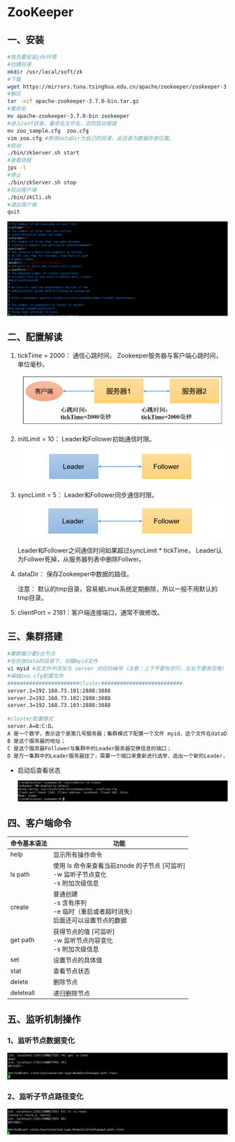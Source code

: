 # ZooKeeper

## 一、安装

```bash
#首先要安装jdk环境
#创建目录
mkdir /usr/local/soft/zk
#下载
wget https://mirrors.tuna.tsinghua.edu.cn/apache/zookeeper/zookeeper-3.7.0/apache-zookeeper-3.7.0-bin.tar.gz
#解压
tar -xzf apache-zookeeper-3.7.0-bin.tar.gz
#重命名
mv apache-zookeeper-3.7.0-bin zookeeper
#进入conf目录，重命名文件名，否则启动报错
mv zoo_sample.cfg  zoo.cfg
vim zoo.cfg #修改dataDir为自己的目录，此目录为数据存放位置。
#启动
./bin/zkServer.sh start
#查看进程
jps -l
#停止
./bin/zkServer.sh stop
#启动客户端
./bin/zkCli.sh
#退出客户端
quit
```

![image-20210902215131107](images/zk-安装-1.png)

## 二、配置解读

1. tickTime = 2000： 通信心跳时间， Zookeeper服务器与客户端心跳时间，单位毫秒。

   ![image-20210902224653124](images/ticktime-1.png)

2. initLimit = 10： Leader和Follower初始通信时限。

   ![image-20210902224754444](images/initlimit-1.png)

3. syncLimit = 5： Leader和Follower同步通信时限。

   ![image-20210902224908901](images/synclimit-1.png)

   Leader和Follower之间通信时间如果超过syncLimit * tickTime， Leader认为Follwer死掉，从服务器列表中删除Follwer。  

4. dataDir： 保存Zookeeper中数据的路径。

   注意： 默认的tmp目录，容易被Linux系统定期删除，所以一般不用默认的tmp目录。

5. clientPort = 2181：客户端连接端口，通常不做修改。

## 三、集群搭建

```bash
#集群最少要3台节点
#在存放data的目录下，创建myid文件
vi myid #在文件中添加与 server 对应的编号（注意：上下不要有空行，左右不要有空格）,三台分别设置为1，2，3
#编辑zoo.cfg配置文件
#######################cluster##########################
server.1=192.168.73.101:2888:3888
server.2=192.168.73.102:2888:3888
server.3=192.168.73.103:2888:3888
```

```bash
#cluster配置格式
server.A=B:C:D。
A 是一个数字，表示这个是第几号服务器；集群模式下配置一个文件 myid，这个文件在dataDir目录下，这个文件里面有一个数据就是A的值， Zookeeper启动时读取此文件，拿到里面的数据与zoo.cfg里面的配置信息比较从而判断到底是哪个server。
B 是这个服务器的地址；
C 是这个服务器Follower与集群中的Leader服务器交换信息的端口；
D 是万一集群中的Leader服务器挂了，需要一个端口来重新进行选举，选出一个新的Leader，而这个端口就是用来执行选举时服务器相互通信的端口。
```

- 启动后查看状态

  ![image-20210902230528173](images/集群-1.png)

## 四、客户端命令

| 命令基本语法 | 功能                                                         |
| ------------ | ------------------------------------------------------------ |
| help         | 显示所有操作命令                                             |
| ls path      | 使用  ls  命令来查看当前znode 的子节点  [可监听] <br/>-w    监听子节点变化 <br/>-s      附加次级信息 |
| create       | 普通创建 <br/>-s    含有序列 <br/>-e    临时（重启或者超时消失）<br/> 后面还可以设置节点的数据 |
| get path     | 获得节点的值  [可监听] <br/>-w    监听节点内容变化 <br/>-s      附加次级信息 |
| set          | 设置节点的具体值                                             |
| stat         | 查看节点状态                                                 |
| delete       | 删除节点                                                     |
| deleteall    | 递归删除节点                                                 |

## 五、监听机制操作

### 1、监听节点数据变化

![](images/监听-数据变化-1.png)

### 2、监听子节点路径变化

![](images/监听-路径变化-1.png)

